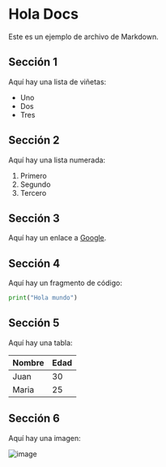 # Hola Docs

Este es un ejemplo de archivo de Markdown.

## Sección 1

Aquí hay una lista de viñetas:

- Uno
- Dos
- Tres

## Sección 2

Aquí hay una lista numerada:

1. Primero
2. Segundo
3. Tercero

## Sección 3

Aquí hay un enlace a [Google](https://www.google.com).

## Sección 4

Aquí hay un fragmento de código:

```python
print("Hola mundo")
```

## Sección 5

Aquí hay una tabla:

| Nombre | Edad |
| ------ | ---- |
| Juan   | 30   |
| Maria  | 25   |

## Sección 6

Aquí hay una imagen:

![image](https://markdown-here.com/img/icon256.png)
